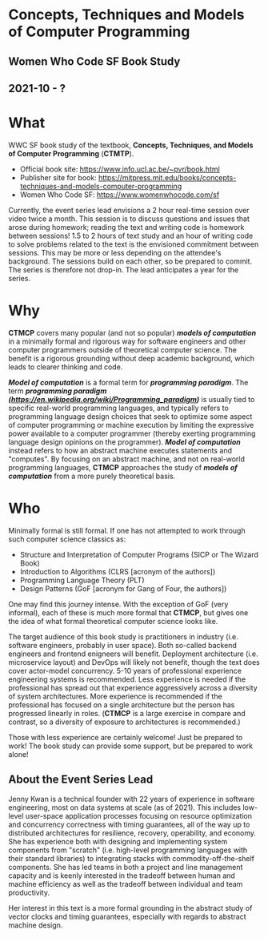 # Concepts, Techniques and Models of Computer Programming
## Women Who Code SF Book Study
## 2021-10 - ?

# What
WWC SF book study of the textbook, __Concepts, Techniques, and Models of Computer Programming__ (__CTMTP__).
- Official book site: https://www.info.ucl.ac.be/~pvr/book.html
- Publisher site for book: https://mitpress.mit.edu/books/concepts-techniques-and-models-computer-programming
- Women Who Code SF: https://www.womenwhocode.com/sf

Currently, the event series lead envisions a 2 hour real-time session over video twice a month. This session is to discuss questions and issues that arose during homework; reading the text and writing code is homework between sessions! 1.5 to 2 hours of text study and an hour of writing code to solve problems related to the text is the envisioned commitment between sessions. This may be more or less depending on the attendee's background. The sessions build on each other, so be prepared to commit. The series is therefore not drop-in. The lead anticipates a year for the series.

# Why
__CTMCP__ covers many popular (and not so popular) ___models of computation___ in a minimally formal and rigorous way for software engineers and other computer programmers outside of theoretical computer science. The benefit is a rigorous grounding without deep academic background, which leads to clearer thinking and code.

___Model of computation___ is a formal term for ___programming paradigm___. The term ___programming paradigm (https://en.wikipedia.org/wiki/Programming_paradigm)___ is usually tied to specific real-world programming languages, and typically refers to programming language design choices that seek to optimize some aspect of computer programming or machine execution by limiting the expressive power available to a computer programmer (thereby exerting programming language design opinions on the programmer).  ___Model of computation___ instead refers to how an abstract machine executes statements and "computes". By focusing on an abstract machine, and not on real-world programming languages, __CTMCP__ approaches the study of ___models of computation___ from a more purely theoretical basis.

# Who
Minimally formal is still formal. If one has not attempted to work through such computer science classics as:
- Structure and Interpretation of Computer Programs (SICP or The Wizard Book)
- Introduction to Algorithms (CLRS [acronym of the authors])
- Programming Language Theory (PLT)
- Design Patterns (GoF [acronym for Gang of Four, the authors])

One may find this journey intense. With the exception of GoF (very informal), each of these is much more formal that __CTMCP__, but gives one the idea of what formal theoretical computer science looks like.

The target audience of this book study is practitioners in industry (i.e. software engineers, probably in user space). Both so-called backend engineers and frontend enigneers will benefit. Deployment architecture (i.e. microservice layout) and DevOps will likely not benefit, though the text does cover actor-model concurrency. 5-10 years of professional experience engineering systems is recommended. Less experience is needed if the professional has spread out that experience aggressively across a diversity of system architectures. More experience is recommended if the professional has focused on a single architecture but the person has progressed linearly in roles. (__CTMCP__ is a large exercise in compare and contrast, so a diversity of exposure to architectures is recommended.)

Those with less experience are certainly welcome! Just be prepared to work! The book study can provide some support, but be prepared to work alone!

## About the Event Series Lead
Jenny Kwan is a technical founder with 22 years of experience in software engineering, most on data systems at scale (as of 2021). This includes low-level user-space application processes focusing on resource optimization and concurrency correctness with timing guarantees, all of the way up to distributed architectures for resilience, recovery, operability, and economy. She has experience both with designing and implementing system components from "scratch" (i.e. high-level programming languages with their standard libraries) to integrating stacks with commodity-off-the-shelf components. She has led teams in both a project and line management capacity and is keenly interested in the tradeoff between human and machine efficiency as well as the tradeoff between individual and team productivity.

Her interest in this text is a more formal grounding in the abstract study of vector clocks and timing guarantees, especially with regards to abstract machine design.
